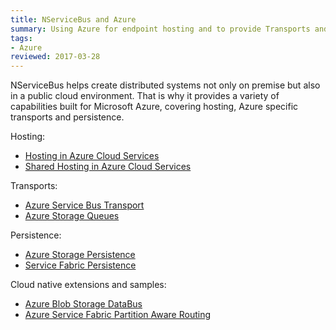 ```yaml
---
title: NServiceBus and Azure
summary: Using Azure for endpoint hosting and to provide Transports and Persistence
tags:
- Azure
reviewed: 2017-03-28
---
```


NServiceBus helps create distributed systems not only on premise but also in a public cloud environment. That is why it provides a variety of capabilities built for Microsoft Azure, covering hosting, Azure specific transports and persistence.

Hosting:
- [Hosting in Azure Cloud Services](/nservicebus/hosting/cloud-services-host/)
- [Shared Hosting in Azure Cloud Services](/samples/azure/shared-host/)

Transports:
- [Azure Service Bus Transport](/nservicebus/azure-service-bus/)
- [Azure Storage Queues](/nservicebus/azure-storage-queues/)

Persistence:
- [Azure Storage Persistence](/nservicebus/azure-storage-persistence/)
- [Service Fabric Persistence](/nservicebus/service-fabric/)

Cloud native extensions and samples:
- [Azure Blob Storage DataBus](/samples/azure/blob-storage-databus/)
- [Azure Service Fabric Partition Aware Routing](/samples/azure/azure-service-fabric-routing/)
